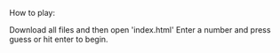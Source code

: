 How to play:

Download all files and then open 'index.html'
Enter a number and press guess or hit enter to begin.
